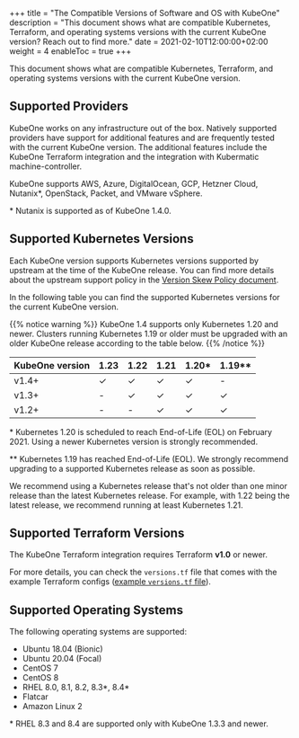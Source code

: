 +++
title = "The Compatible Versions of Software and OS with KubeOne"
description = "This document shows what are compatible Kubernetes, Terraform, and operating systems versions with the current KubeOne version? Reach out to find more."
date = 2021-02-10T12:00:00+02:00
weight = 4
enableToc = true
+++

This document shows what are compatible Kubernetes, Terraform, and operating
systems versions with the current KubeOne version.

## Supported Providers

KubeOne works on any infrastructure out of the box. Natively supported
providers have support for additional features and are frequently tested with
the current KubeOne version. The additional features include the KubeOne
Terraform integration and the integration with Kubermatic machine-controller.

KubeOne supports AWS, Azure, DigitalOcean, GCP, Hetzner Cloud, Nutanix\*,
OpenStack, Packet, and VMware vSphere.

\* Nutanix is supported as of KubeOne 1.4.0.

## Supported Kubernetes Versions

Each KubeOne version supports Kubernetes versions supported by upstream at the
time of the KubeOne release. You can find more details about the upstream
support policy in the [Version Skew Policy document][upstream-supported-versions].

In the following table you can find the supported Kubernetes versions for the
current KubeOne version.

{{% notice warning %}}
KubeOne 1.4 supports only Kubernetes 1.20 and newer. Clusters running
Kubernetes 1.19 or older must be upgraded with an older KubeOne release
according to the table below.
{{% /notice %}}

| KubeOne version | 1.23  | 1.22  | 1.21  | 1.20\*  | 1.19\*\* |
| --------------- | ----- | ----- | ----- | ------- | -------- |
| v1.4+           | ✓     | ✓     | ✓     | ✓       | -        |
| v1.3+           | -     | ✓     | ✓     | ✓       | ✓        |
| v1.2+           | -     | -     | ✓     | ✓       | ✓        |

\* Kubernetes 1.20 is scheduled to reach End-of-Life (EOL) on February 2021.
Using a newer Kubernetes version is strongly recommended.

\*\* Kubernetes 1.19 has reached End-of-Life (EOL). We strongly recommend
upgrading to a supported Kubernetes release as soon as possible.

We recommend using a Kubernetes release that's not older than one minor release
than the latest Kubernetes release. For example, with 1.22 being the latest
release, we recommend running at least Kubernetes 1.21.

## Supported Terraform Versions

The KubeOne Terraform integration requires Terraform **v1.0** or newer.

For more details, you can check the `versions.tf` file that comes with the
example Terraform configs ([example `versions.tf` file][aws-versions-tf]).

## Supported Operating Systems

The following operating systems are supported:

* Ubuntu 18.04 (Bionic)
* Ubuntu 20.04 (Focal)
* CentOS 7
* CentOS 8
* RHEL 8.0, 8.1, 8.2, 8.3\*, 8.4\*
* Flatcar
* Amazon Linux 2

\* RHEL 8.3 and 8.4 are supported only with KubeOne 1.3.3 and newer.

[upstream-supported-versions]: https://kubernetes.io/docs/setup/release/version-skew-policy/#supported-versions
[kubernetes-issue-93194]: https://github.com/kubernetes/kubernetes/issues/93194
[terraform-configs]: https://github.com/kubermatic/kubeone/tree/master/examples/terraform
[aws-versions-tf]: https://github.com/kubermatic/kubeone/blob/master/examples/terraform/aws/versions.tf
